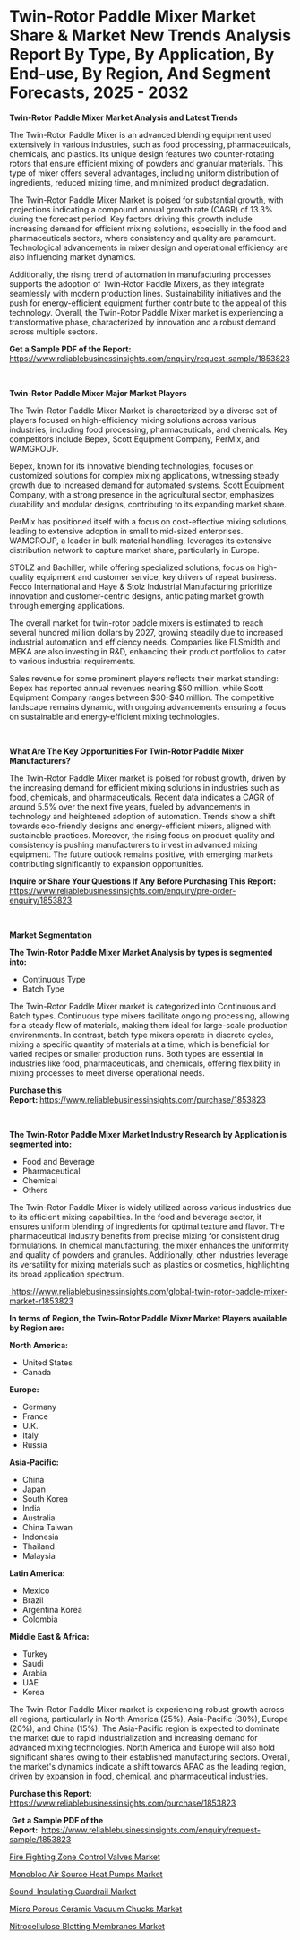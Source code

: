 <p><h1>Twin-Rotor Paddle Mixer Market Share & Market New Trends Analysis Report By Type, By Application, By End-use, By Region, And Segment Forecasts, 2025 - 2032</h1></p><p><strong>Twin-Rotor Paddle Mixer Market Analysis and Latest Trends</strong></p>
<p><p>The Twin-Rotor Paddle Mixer is an advanced blending equipment used extensively in various industries, such as food processing, pharmaceuticals, chemicals, and plastics. Its unique design features two counter-rotating rotors that ensure efficient mixing of powders and granular materials. This type of mixer offers several advantages, including uniform distribution of ingredients, reduced mixing time, and minimized product degradation.</p><p>The Twin-Rotor Paddle Mixer Market is poised for substantial growth, with projections indicating a compound annual growth rate (CAGR) of 13.3% during the forecast period. Key factors driving this growth include increasing demand for efficient mixing solutions, especially in the food and pharmaceuticals sectors, where consistency and quality are paramount. Technological advancements in mixer design and operational efficiency are also influencing market dynamics.</p><p>Additionally, the rising trend of automation in manufacturing processes supports the adoption of Twin-Rotor Paddle Mixers, as they integrate seamlessly with modern production lines. Sustainability initiatives and the push for energy-efficient equipment further contribute to the appeal of this technology. Overall, the Twin-Rotor Paddle Mixer market is experiencing a transformative phase, characterized by innovation and a robust demand across multiple sectors.</p></p>
<p><strong>Get a Sample PDF of the Report:&nbsp;</strong> <a href="https://www.reliablebusinessinsights.com/enquiry/request-sample/1853823?utm_campaign=57&utm_medium=2&utm_source=Github&utm_content=ia&utm_term=27032025&utm_id=twin-rotor-paddle-mixer">https://www.reliablebusinessinsights.com/enquiry/request-sample/1853823</a></p>
<p>&nbsp;</p>
<p><strong>Twin-Rotor Paddle Mixer Major Market Players</strong></p>
<p><p>The Twin-Rotor Paddle Mixer Market is characterized by a diverse set of players focused on high-efficiency mixing solutions across various industries, including food processing, pharmaceuticals, and chemicals. Key competitors include Bepex, Scott Equipment Company, PerMix, and WAMGROUP.</p><p>Bepex, known for its innovative blending technologies, focuses on customized solutions for complex mixing applications, witnessing steady growth due to increased demand for automated systems. Scott Equipment Company, with a strong presence in the agricultural sector, emphasizes durability and modular designs, contributing to its expanding market share.</p><p>PerMix has positioned itself with a focus on cost-effective mixing solutions, leading to extensive adoption in small to mid-sized enterprises. WAMGROUP, a leader in bulk material handling, leverages its extensive distribution network to capture market share, particularly in Europe.</p><p>STOLZ and Bachiller, while offering specialized solutions, focus on high-quality equipment and customer service, key drivers of repeat business. Fecco International and Haye & Stolz Industrial Manufacturing prioritize innovation and customer-centric designs, anticipating market growth through emerging applications.</p><p>The overall market for twin-rotor paddle mixers is estimated to reach several hundred million dollars by 2027, growing steadily due to increased industrial automation and efficiency needs. Companies like FLSmidth and MEKA are also investing in R&D, enhancing their product portfolios to cater to various industrial requirements.</p><p>Sales revenue for some prominent players reflects their market standing: Bepex has reported annual revenues nearing $50 million, while Scott Equipment Company ranges between $30-$40 million. The competitive landscape remains dynamic, with ongoing advancements ensuring a focus on sustainable and energy-efficient mixing technologies.</p></p>
<p>&nbsp;</p>
<p><strong>What Are The Key Opportunities For Twin-Rotor Paddle Mixer Manufacturers?</strong></p>
<p><p>The Twin-Rotor Paddle Mixer market is poised for robust growth, driven by the increasing demand for efficient mixing solutions in industries such as food, chemicals, and pharmaceuticals. Recent data indicates a CAGR of around 5.5% over the next five years, fueled by advancements in technology and heightened adoption of automation. Trends show a shift towards eco-friendly designs and energy-efficient mixers, aligned with sustainable practices. Moreover, the rising focus on product quality and consistency is pushing manufacturers to invest in advanced mixing equipment. The future outlook remains positive, with emerging markets contributing significantly to expansion opportunities.</p></p>
<p><strong>Inquire or Share Your Questions If Any Before Purchasing This Report:</strong> <a href="https://www.reliablebusinessinsights.com/enquiry/pre-order-enquiry/1853823?utm_campaign=57&utm_medium=2&utm_source=Github&utm_content=ia&utm_term=27032025&utm_id=twin-rotor-paddle-mixer">https://www.reliablebusinessinsights.com/enquiry/pre-order-enquiry/1853823</a></p>
<p>&nbsp;</p>
<p><strong>Market Segmentation</strong></p>
<p><strong>The Twin-Rotor Paddle Mixer Market Analysis by types is segmented into:</strong></p>
<p><ul><li>Continuous Type</li><li>Batch Type</li></ul></p>
<p><p>The Twin-Rotor Paddle Mixer market is categorized into Continuous and Batch types. Continuous type mixers facilitate ongoing processing, allowing for a steady flow of materials, making them ideal for large-scale production environments. In contrast, batch type mixers operate in discrete cycles, mixing a specific quantity of materials at a time, which is beneficial for varied recipes or smaller production runs. Both types are essential in industries like food, pharmaceuticals, and chemicals, offering flexibility in mixing processes to meet diverse operational needs.</p></p>
<p><strong>Purchase this Report:&nbsp;</strong><a href="https://www.reliablebusinessinsights.com/purchase/1853823?utm_campaign=57&utm_medium=2&utm_source=Github&utm_content=ia&utm_term=27032025&utm_id=twin-rotor-paddle-mixer">https://www.reliablebusinessinsights.com/purchase/1853823</a></p>
<p>&nbsp;</p>
<p><strong>The Twin-Rotor Paddle Mixer Market Industry Research by Application is segmented into:</strong></p>
<p><ul><li>Food and Beverage</li><li>Pharmaceutical</li><li>Chemical</li><li>Others</li></ul></p>
<p><p>The Twin-Rotor Paddle Mixer is widely utilized across various industries due to its efficient mixing capabilities. In the food and beverage sector, it ensures uniform blending of ingredients for optimal texture and flavor. The pharmaceutical industry benefits from precise mixing for consistent drug formulations. In chemical manufacturing, the mixer enhances the uniformity and quality of powders and granules. Additionally, other industries leverage its versatility for mixing materials such as plastics or cosmetics, highlighting its broad application spectrum.</p></p>
<p><a href="https://www.reliablebusinessinsights.com/global-twin-rotor-paddle-mixer-market-r1853823?utm_campaign=57&utm_medium=2&utm_source=Github&utm_content=ia&utm_term=27032025&utm_id=twin-rotor-paddle-mixer">&nbsp;https://www.reliablebusinessinsights.com/global-twin-rotor-paddle-mixer-market-r1853823</a></p>
<p><strong>In terms of Region, the Twin-Rotor Paddle Mixer Market Players available by Region are:</strong></p>
<p>
    <p> <strong> North America: </strong>
        <ul>
            <li>United States</li>
            <li>Canada</li>
        </ul>
        </p> 
    <p> <strong> Europe: </strong>
        <ul>
            <li>Germany</li>
            <li>France</li>
            <li>U.K.</li>
            <li>Italy</li>
            <li>Russia</li>
        </ul>
        </p> 
    <p> <strong> Asia-Pacific: </strong>
        <ul>
            <li>China</li>
            <li>Japan</li>
            <li>South Korea</li>
            <li>India</li>
            <li>Australia</li>
            <li>China Taiwan</li>
            <li>Indonesia</li>
            <li>Thailand</li>
            <li>Malaysia</li>
        </ul>
        </p> 
    <p> <strong> Latin America: </strong>
        <ul>
            <li>Mexico</li>
            <li>Brazil</li>
            <li>Argentina Korea</li>
            <li>Colombia</li>
        </ul>
        </p> 
    <p> <strong> Middle East & Africa: </strong>
        <ul>
            <li>Turkey</li>
            <li>Saudi</li>
            <li>Arabia</li>
            <li>UAE</li>
            <li>Korea</li>
        </ul>
    </p>
    </p>
<p><p>The Twin-Rotor Paddle Mixer market is experiencing robust growth across all regions, particularly in North America (25%), Asia-Pacific (30%), Europe (20%), and China (15%). The Asia-Pacific region is expected to dominate the market due to rapid industrialization and increasing demand for advanced mixing technologies. North America and Europe will also hold significant shares owing to their established manufacturing sectors. Overall, the market's dynamics indicate a shift towards APAC as the leading region, driven by expansion in food, chemical, and pharmaceutical industries.</p></p>
<p><strong>Purchase this Report: </strong><a href="https://www.reliablebusinessinsights.com/purchase/1853823?utm_campaign=57&utm_medium=2&utm_source=Github&utm_content=ia&utm_term=27032025&utm_id=twin-rotor-paddle-mixer">https://www.reliablebusinessinsights.com/purchase/1853823</a></p>
<p>&nbsp;<strong>Get a Sample PDF of the Report:&nbsp;&nbsp;</strong><a href="https://www.reliablebusinessinsights.com/enquiry/request-sample/1853823?utm_campaign=57&utm_medium=2&utm_source=Github&utm_content=ia&utm_term=27032025&utm_id=twin-rotor-paddle-mixer">https://www.reliablebusinessinsights.com/enquiry/request-sample/1853823</a></p>
<p><strong></strong></p>
<p><p><a href="https://github.com/houltngake/Market-Research-Report-List-1/blob/main/fire-fighting-zone-control-valves-market.md?utm_campaign=57&utm_medium=2&utm_source=Github&utm_content=ia&utm_term=27032025&utm_id=twin-rotor-paddle-mixer">Fire Fighting Zone Control Valves Market</a></p><p><a href="https://github.com/sakuniniray98/Market-Research-Report-List-1/blob/main/monobloc-air-source-heat-pumps-market.md?utm_campaign=57&utm_medium=2&utm_source=Github&utm_content=ia&utm_term=27032025&utm_id=twin-rotor-paddle-mixer">Monobloc Air Source Heat Pumps Market</a></p><p><a href="https://github.com/pllahoithana9/Market-Research-Report-List-1/blob/main/sound-insulating-guardrail-market.md?utm_campaign=57&utm_medium=2&utm_source=Github&utm_content=ia&utm_term=27032025&utm_id=twin-rotor-paddle-mixer">Sound-Insulating Guardrail Market</a></p><p><a href="https://github.com/snakewaduddx/Market-Research-Report-List-1/blob/main/micro-porous-ceramic-vacuum-chucks-market.md?utm_campaign=57&utm_medium=2&utm_source=Github&utm_content=ia&utm_term=27032025&utm_id=twin-rotor-paddle-mixer">Micro Porous Ceramic Vacuum Chucks Market</a></p><p><a href="https://github.com/zeyddaddo4/Market-Research-Report-List-1/blob/main/nitrocellulose-blotting-membranes-market.md?utm_campaign=57&utm_medium=2&utm_source=Github&utm_content=ia&utm_term=27032025&utm_id=twin-rotor-paddle-mixer">Nitrocellulose Blotting Membranes Market</a></p></p>